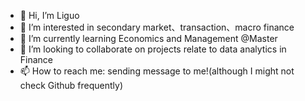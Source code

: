 - 👋 Hi, I’m Liguo
- 👀 I’m interested in secondary market、transaction、macro finance 
- 🌱 I’m currently learning Economics and Management @Master
- 💞️ I’m looking to collaborate on projects relate to data analytics in Finance
- 📫 How to reach me: sending message to me!(although I might not check Github frequently)

<!---
w810734756/w810734756 is a ✨ special ✨ repository because its `README.md` (this file) appears on your GitHub profile.
You can click the Preview link to take a look at your changes.
--->
